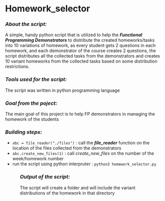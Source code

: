 # Homework_selector
<h3><em>About the script:</em> </h3>
A simple, handy python script that is utilized to help the <strong><em> Functional Programming Demonstrators</em></strong> to distribute the created homeworks/tasks into
10 variations of homework, as every student gets 2 questions in each homework, and each  demonstrator of the course creates 2 questions, the 
script distributes all the collected tasks from the demonstrators and creates 10 variant homeworks from the collected tasks based on some distribution restrictions.  

<h3><em>Tools used for the script:</em> </h3>
The script was written in python programming language

<h3><em>Goal from the poject:</em> </h3>
The main goal of this project is to help FP demonstrators in managing the homework of the students 

<h3><em> Building steps:</em> </h3>
<ul>
<li><code>abc = file_reader("./files")</code> : call the  <strong><em>file_reader</em></strong> function on the location of the files collected from the demonstrators</li>
<li><code>abc.create_new_files(1)</code> : call <strongc><em>create_new_files</em></strong> on the number of the week/homework number</li>
<li> run the script using python interpruter : <code>python3 homework_selector.py</code>
<ul>

  <h3><em>Output of the script:</em> </h3>
  The script will create a folder and will include the variant distributions of the homework in that directory



